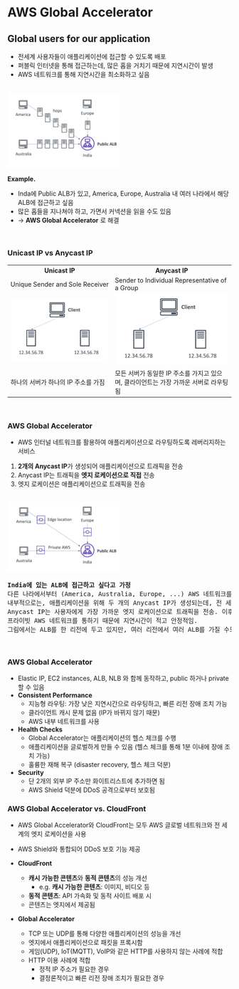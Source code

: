 # AWS Global Accelerator

## Global users for our application

- 전세계 사용자들이 애플리케이션에 접근할 수 있도록 배포
- 퍼블릭 인터넷을 통해 접근하는데, 많은 홉을 거치기 때문에 지연시간이 발생
- AWS 네트워크를 통해 지연시간을 최소화하고 싶음

<br/><img src="./img/aws_global_accelerator_img1.png" alt="AWS Global Accelerator" width="50%"/><br/>

**Example.**
- Inda에 Public ALB가 있고, America, Europe, Australia 내 여러 나라에서 해당 ALB에 접근하고 싶음
- 많은 홉들을 지나쳐야 하고, 가면서 커넥션을 읽을 수도 있음
- → **AWS Global Accelerator** 로 해결

<br/>

### Unicast IP vs Anycast IP

<table>
<tr>
<th>Unicast IP</th>
<th>Anycast IP</th>
</tr>
<tr>
<td>Unique Sender and Sole Receiver</td>
<td>Sender to Individual Representative of a Group</td>
</tr>
<tr>
<td><img src="img/aws_global_accelerator_img3.png" alt="AWS Global Accelerator" /></td>
<td><img src="./img/aws_global_accelerator_img3.png" alt="AWS Global Accelerator" /></td>
</tr>
<tr>
<td>하나의 서버가 하나의 IP 주소를 가짐</td>
<td>모든 서버가 동일한 IP 주소를 가지고 있으며, 클라이언트는 가장 가까운 서버로 라우팅됨</td>
</tr>
</table>

<br/>

### AWS Global Accelerator

- AWS 인터널 네트워크를 활용하여 애플리케이션으로 라우팅하도록 레버리지하는 서비스

1. **2개의 Anycast IP**가 생성되어 애플리케이션으로 트래픽을 전송
2. Anycast IP는 트래픽을 **엣지 로케이션으로 직접** 전송
3. 엣지 로케이션은 애플리케이션으로 트래픽을 전송

<br/><img src="./img/aws_global_accelerator_img4.png" alt="AWS Global Accelerator" width="50%"/><br/>

<pre><b>India에 있는 ALB에 접근하고 싶다고 가정</b>
다른 나라에서부터 (America, Australia, Europe, ...) AWS 네트워크를 통해 가장 가까운 엣지 로케이션으로 바로 접근. 
내부적으로는, 애플리케이션을 위해 두 개의 Anycast IP가 생성되는데, 전 세계에서 접근이 가능하도록 글로벌로 생성됨.
Anycast IP는 사용자에게 가장 가까운 엣지 로케이션으로 트래픽을 전송. 이후 엣지 로케이션에서 트래픽을 애플리케이션으로 전송.
프라이빗 AWS 네트워크를 통하기 때문에 지연시간이 적고 안정적임.
그림에서는 ALB를 한 리전에 두고 있지만, 여러 리전에서 여러 ALB를 가질 수도 있음.
</pre>

<br/>

### AWS Global Accelerator
- Elastic IP, EC2 instances, ALB, NLB 와 함께 동작하고, public 하거나 private 할 수 있음
- **Consistent Performance**
  - 지능형 라우팅: 가장 낮은 지연시간으로 라우팅하고, 빠른 리전 장애 조치 가능
  - 클라이언트 캐시 문제 없음 (IP가 바뀌지 않기 때문)
  - AWS 내부 네트워크를 사용
- **Health Checks**
  - Global Accelerator는 애플리케이션의 헬스 체크를 수행
  - 애플리케이션을 글로벌하게 만들 수 있음 (헬스 체크를 통해 1분 이내에 장애 조치 가능)
  - 훌륭한 재해 복구 (disaster recovery, 헬스 체크 덕분)
- **Security**
  - 단 2개의 외부 IP 주소만 화이트리스트에 추가하면 됨
  - AWS Shield 덕분에 DDoS 공격으로부터 보호됨


### AWS Global Accelerator vs. CloudFront
- AWS Global Accelerator와 CloudFront는 모두 AWS 글로벌 네트워크와 전 세계의 엣지 로케이션을 사용
- AWS Shield와 통합되어 DDoS 보호 기능 제공

- **CloudFront**
  - **캐시 가능한 콘텐츠**와 **동적 콘텐츠**의 성능 개선
    - e.g. **캐시 가능한 콘텐츠**: 이미지, 비디오 등
  - **동적 콘텐츠**: API 가속화 및 동적 사이트 배포 시
  - 콘텐츠는 엣지에서 제공됨
- **Global Accelerator**
  - TCP 또는 UDP를 통해 다양한 애플리케이션의 성능을 개선
  - 엣지에서 애플리케이션으로 패킷을 프록시함
  - 게임(UDP), IoT(MQTT), VoIP와 같은 HTTP를 사용하지 않는 사례에 적합
  - HTTP 이용 사례에 적합
    - 정적 IP 주소가 필요한 경우
    - 결정론적이고 빠른 리전 장애 조치가 필요한 경우

<br/>